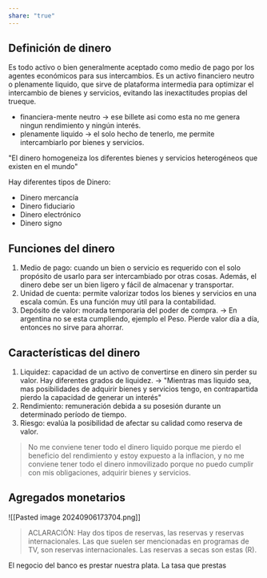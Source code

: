 ```yaml
---
share: "true"
---
```

## Definición de dinero

Es todo activo o bien generalmente aceptado como medio de pago por los agentes económicos para sus intercambios. Es un activo financiero neutro o plenamente liquido, que sirve de plataforma intermedia para optimizar el intercambio de bienes y servicios, evitando las inexactitudes propias del trueque.

* financiera-mente neutro -> ese billete asi como esta no me genera ningun rendimiento y ningún interés. 
* plenamente liquido -> el solo hecho de tenerlo, me permite intercambiarlo por bienes y servicios.

"El dinero homogeneiza los diferentes bienes y servicios heterogéneos que existen en el mundo"

Hay diferentes tipos de Dinero:

- Dinero mercancía
- Dinero fiduciario
- Dinero electrónico
- Dinero signo

## Funciones del dinero

1. Medio de pago: cuando un bien o servicio es requerido con el solo propósito de usarlo para ser intercambiado por otras cosas. Además, el dinero debe ser un bien ligero y fácil de almacenar y transportar.
2. Unidad de cuenta: permite valorizar todos los bienes y servicios en una escala común. Es una función muy útil para la contabilidad.
3. Depósito de valor: morada temporaria del poder de compra. -> En argentina no se esta cumpliendo, ejemplo el Peso. Pierde valor día a día, entonces no sirve para ahorrar.

## Características del dinero 

1. Liquidez: capacidad de un activo de convertirse en dinero sin perder su valor. Hay diferentes grados de liquidez. -> "Mientras mas liquido sea, mas posibilidades de adquirir bienes y servicios tengo, en contrapartida pierdo la capacidad de generar un interés"
2. Rendimiento: remuneración debida a su posesión durante un determinado período de tiempo.
3. Riesgo: evalúa la posibilidad de afectar su calidad como reserva de valor.

> No me conviene tener todo el dinero liquido porque me pierdo el beneficio del rendimiento y estoy expuesto a la inflacion, y no me conviene tener todo el dinero inmovilizado porque no puedo cumplir con mis obligaciones, adquirir bienes y servicios.


## Agregados monetarios

![[Pasted image 20240906173704.png]]

> ACLARACIÓN: Hay dos tipos de reservas, las reservas y reservas internacionales. Las que suelen ser mencionadas en programas de TV, son reservas internacionales. Las reservas a secas son estas (R). 

El negocio del banco es prestar nuestra plata. La tasa que prestas  






